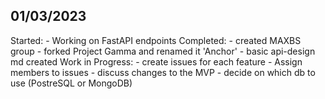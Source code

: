 ## 01/03/2023

Started:
    - Working on FastAPI endpoints
Completed:
    - created MAXBS group
    - forked Project Gamma and renamed it 'Anchor'
    - basic api-design md created
Work in Progress:
    - create issues for each feature
    - Assign members to issues
    - discuss changes to the MVP
    - decide on which db to use (PostreSQL or MongoDB)
